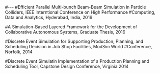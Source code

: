 #---
#Efficient Parallel Multi-bunch Beam-Beam Simulation in Particle Colliders, IEEE Interntional Conference on High Performance #Computing, Data and Analytics, Hyderabad, India, 2019

#A Simulation-Based Layered Framework for the Development of Collaborative Autonomous Systems, Graduate Thesis, 2016

#Discrete Event Simulation for Supporting Production, Planning, and Scheduling Decision in Job Shop Facilities, ModSim World #Conference, Norfolk, 2014

#Discrete Event Simulatin Implementation of a Production Planning and Scheduling Tool, Capstone Design Conference, Virginia 2014

